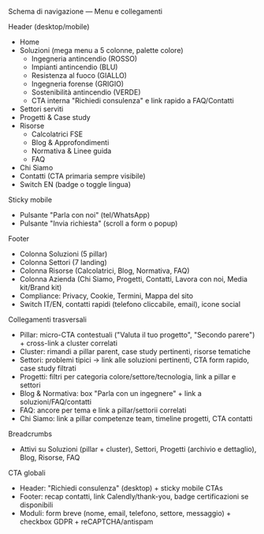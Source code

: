 Schema di navigazione — Menu e collegamenti

Header (desktop/mobile)
- Home
- Soluzioni (mega menu a 5 colonne, palette colore)
  - Ingegneria antincendio (ROSSO)
  - Impianti antincendio (BLU)
  - Resistenza al fuoco (GIALLO)
  - Ingegneria forense (GRIGIO)
  - Sostenibilità antincendio (VERDE)
  - CTA interna "Richiedi consulenza" e link rapido a FAQ/Contatti
- Settori serviti
- Progetti & Case study
- Risorse
  - Calcolatrici FSE
  - Blog & Approfondimenti
  - Normativa & Linee guida
  - FAQ
- Chi Siamo
- Contatti (CTA primaria sempre visibile)
- Switch EN (badge o toggle lingua)

Sticky mobile
- Pulsante "Parla con noi" (tel/WhatsApp)
- Pulsante "Invia richiesta" (scroll a form o popup)

Footer
- Colonna Soluzioni (5 pillar)
- Colonna Settori (7 landing)
- Colonna Risorse (Calcolatrici, Blog, Normativa, FAQ)
- Colonna Azienda (Chi Siamo, Progetti, Contatti, Lavora con noi, Media kit/Brand kit)
- Compliance: Privacy, Cookie, Termini, Mappa del sito
- Switch IT/EN, contatti rapidi (telefono cliccabile, email), icone social

Collegamenti trasversali
- Pillar: micro-CTA contestuali ("Valuta il tuo progetto", "Secondo parere") + cross-link a cluster correlati
- Cluster: rimandi a pillar parent, case study pertinenti, risorse tematiche
- Settori: problemi tipici → link alle soluzioni pertinenti, CTA form rapido, case study filtrati
- Progetti: filtri per categoria colore/settore/tecnologia, link a pillar e settori
- Blog & Normativa: box "Parla con un ingegnere" + link a soluzioni/FAQ/contatti
- FAQ: ancore per tema e link a pillar/settorii correlati
- Chi Siamo: link a pillar competenze team, timeline progetti, CTA contatti

Breadcrumbs
- Attivi su Soluzioni (pillar + cluster), Settori, Progetti (archivio e dettaglio), Blog, Risorse, FAQ

CTA globali
- Header: "Richiedi consulenza" (desktop) + sticky mobile CTAs
- Footer: recap contatti, link Calendly/thank-you, badge certificazioni se disponibili
- Moduli: form breve (nome, email, telefono, settore, messaggio) + checkbox GDPR + reCAPTCHA/antispam


